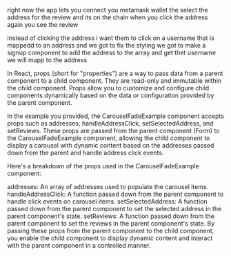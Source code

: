 right now the app lets you connect you metamask wallet
the select the address for the review and its on the chain 
when you click the address again you see the review

instead of clicking the address i want them to click on a username that is mappedd to an address 
and we got to fix the styling 
we got to make a signup component to add the address to the array and get thet username we will mapp to the address


In React, props (short for "properties") are a way to pass data from a parent component to a child component. They are read-only and immutable within the child component. Props allow you to customize and configure child components dynamically based on the data or configuration provided by the parent component.

In the example you provided, the CarouselFadeExample component accepts props such as addresses, handleAddressClick, setSelectedAddress, and setReviews. These props are passed from the parent component (Form) to the CarouselFadeExample component, allowing the child component to display a carousel with dynamic content based on the addresses passed down from the parent and handle address click events.

Here's a breakdown of the props used in the CarouselFadeExample component:

addresses: An array of addresses used to populate the carousel items.
handleAddressClick: A function passed down from the parent component to handle click events on carousel items.
setSelectedAddress: A function passed down from the parent component to set the selected address in the parent component's state.
setReviews: A function passed down from the parent component to set the reviews in the parent component's state.
By passing these props from the parent component to the child component, you enable the child component to display dynamic content and interact with the parent component in a controlled manner.